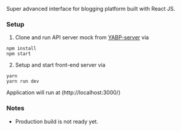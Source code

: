 Super advanced interface for blogging platform built with React JS.

### Setup
1. Clone and run API server mock from [YABP-server](https://github.com/thrasherDGK/YABP-server) via
```
npm install
npm start
```
2. Setup and start front-end server via
```
yarn
yarn run dev
```

Application will run at (http://localhost:3000/)

### Notes
- Production build is not ready yet.
